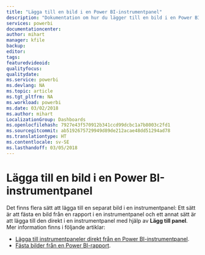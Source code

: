 ```yaml
---
title: "Lägga till en bild i en Power BI-instrumentpanel"
description: "Dokumentation om hur du lägger till en bild i en Power BI-instrumentpanel."
services: powerbi
documentationcenter: 
author: mihart
manager: kfile
backup: 
editor: 
tags: 
featuredvideoid: 
qualityfocus: 
qualitydate: 
ms.service: powerbi
ms.devlang: NA
ms.topic: article
ms.tgt_pltfrm: NA
ms.workload: powerbi
ms.date: 03/02/2018
ms.author: mihart
LocalizationGroup: Dashboards
ms.openlocfilehash: 7927e43f570912b341ccd99dcbc1a7b8003c2fd1
ms.sourcegitcommit: ab5192675729949d89de212acae48dd51294ad78
ms.translationtype: HT
ms.contentlocale: sv-SE
ms.lasthandoff: 03/05/2018
---
```

# <a name="add-an-image-to-a-power-bi-dashboard"></a>Lägga till en bild i en Power BI-instrumentpanel
Det finns flera sätt att lägga till en separat bild i en instrumentpanel: Ett sätt är att fästa en bild från en rapport i en instrumentpanel och ett annat sätt är att lägga till den direkt i en instrumentpanel med hjälp av **Lägg till panel**.  Mer information finns i följande artiklar:

* [Lägga till instrumentpaneler direkt från en Power BI-instrumentpanel](service-dashboard-add-widget.md).
* [Fästa bilder från en Power BI-rapport](service-dashboard-pin-tile-from-report.md).

